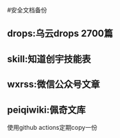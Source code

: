 #安全文档备份
## drops:乌云drops 2700篇
## skill:知道创宇技能表
## wxrss:微信公众号文章
## peiqiwiki:佩奇文库

使用github actions定期copy一份
